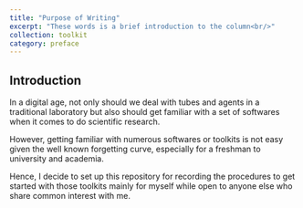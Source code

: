```yaml
---
title: "Purpose of Writing"
excerpt: "These words is a brief introduction to the column<br/>"
collection: toolkit
category: preface
---
```


## Introduction
In a digital age, not only should we deal with tubes and agents in a traditional laboratory but also should get familiar with a set of softwares when it comes to do scientific research.

However, getting familiar with numerous softwares or toolkits is not easy given the well known forgetting curve, especially for a freshman to university and academia.

Hence, I decide to set up this repository for recording the procedures to get started with those toolkits mainly for myself while open to anyone else who share common interest with me.

